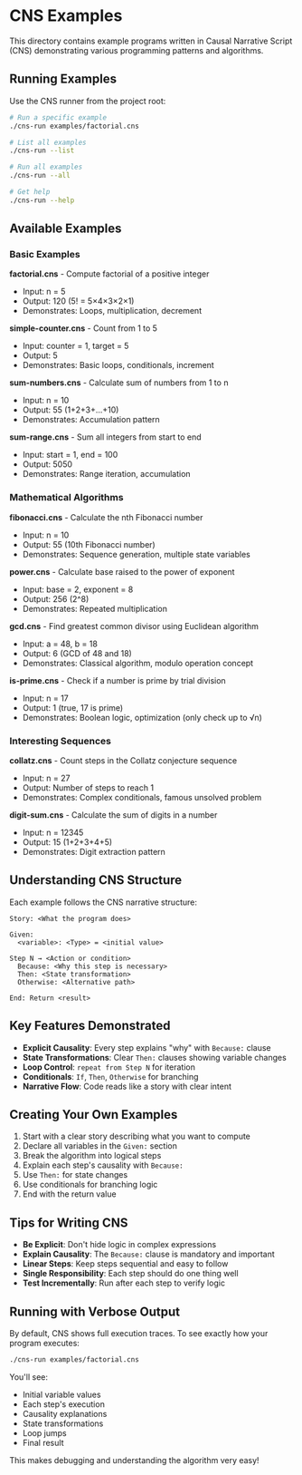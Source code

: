 # CNS Examples

This directory contains example programs written in Causal Narrative Script (CNS) demonstrating various programming patterns and algorithms.

## Running Examples

Use the CNS runner from the project root:

```bash
# Run a specific example
./cns-run examples/factorial.cns

# List all examples
./cns-run --list

# Run all examples
./cns-run --all

# Get help
./cns-run --help
```

## Available Examples

### Basic Examples

**factorial.cns** - Compute factorial of a positive integer
- Input: n = 5
- Output: 120 (5! = 5×4×3×2×1)
- Demonstrates: Loops, multiplication, decrement

**simple-counter.cns** - Count from 1 to 5
- Input: counter = 1, target = 5
- Output: 5
- Demonstrates: Basic loops, conditionals, increment

**sum-numbers.cns** - Calculate sum of numbers from 1 to n
- Input: n = 10
- Output: 55 (1+2+3+...+10)
- Demonstrates: Accumulation pattern

**sum-range.cns** - Sum all integers from start to end
- Input: start = 1, end = 100
- Output: 5050
- Demonstrates: Range iteration, accumulation

### Mathematical Algorithms

**fibonacci.cns** - Calculate the nth Fibonacci number
- Input: n = 10
- Output: 55 (10th Fibonacci number)
- Demonstrates: Sequence generation, multiple state variables

**power.cns** - Calculate base raised to the power of exponent
- Input: base = 2, exponent = 8
- Output: 256 (2^8)
- Demonstrates: Repeated multiplication

**gcd.cns** - Find greatest common divisor using Euclidean algorithm
- Input: a = 48, b = 18
- Output: 6 (GCD of 48 and 18)
- Demonstrates: Classical algorithm, modulo operation concept

**is-prime.cns** - Check if a number is prime by trial division
- Input: n = 17
- Output: 1 (true, 17 is prime)
- Demonstrates: Boolean logic, optimization (only check up to √n)

### Interesting Sequences

**collatz.cns** - Count steps in the Collatz conjecture sequence
- Input: n = 27
- Output: Number of steps to reach 1
- Demonstrates: Complex conditionals, famous unsolved problem

**digit-sum.cns** - Calculate the sum of digits in a number
- Input: n = 12345
- Output: 15 (1+2+3+4+5)
- Demonstrates: Digit extraction pattern

## Understanding CNS Structure

Each example follows the CNS narrative structure:

```cns
Story: <What the program does>

Given:
  <variable>: <Type> = <initial value>

Step N → <Action or condition>
  Because: <Why this step is necessary>
  Then: <State transformation>
  Otherwise: <Alternative path>

End: Return <result>
```

## Key Features Demonstrated

- **Explicit Causality**: Every step explains "why" with `Because:` clause
- **State Transformations**: Clear `Then:` clauses showing variable changes
- **Loop Control**: `repeat from Step N` for iteration
- **Conditionals**: `If`, `Then`, `Otherwise` for branching
- **Narrative Flow**: Code reads like a story with clear intent

## Creating Your Own Examples

1. Start with a clear story describing what you want to compute
2. Declare all variables in the `Given:` section
3. Break the algorithm into logical steps
4. Explain each step's causality with `Because:`
5. Use `Then:` for state changes
6. Use conditionals for branching logic
7. End with the return value

## Tips for Writing CNS

- **Be Explicit**: Don't hide logic in complex expressions
- **Explain Causality**: The `Because:` clause is mandatory and important
- **Linear Steps**: Keep steps sequential and easy to follow
- **Single Responsibility**: Each step should do one thing well
- **Test Incrementally**: Run after each step to verify logic

## Running with Verbose Output

By default, CNS shows full execution traces. To see exactly how your program executes:

```bash
./cns-run examples/factorial.cns
```

You'll see:
- Initial variable values
- Each step's execution
- Causality explanations
- State transformations
- Loop jumps
- Final result

This makes debugging and understanding the algorithm very easy!
